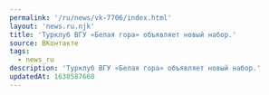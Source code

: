 ```yaml
---
permalink: '/ru/news/vk-7706/index.html'
layout: 'news.ru.njk'
title: 'Турклуб ВГУ «Белая гора» объявляет новый набор.'
source: ВКонтакте
tags:
  - news_ru
description: 'Турклуб ВГУ «Белая гора» объявляет новый набор.'
updatedAt: 1630587660
---
```

